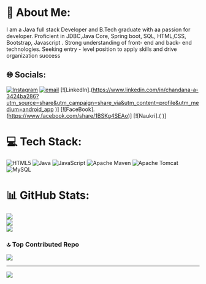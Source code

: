 # 💫 About Me:
I am a Java full stack Developer and B.Tech graduate with aa passion for developer. Proficient in JDBC,Java Core, Spring boot, SQL, HTML,CSS, Bootstrap, Javascript . Strong understanding of front- end and back- end technologies. Seeking entry - level position to apply skills and drive organization success


## 🌐 Socials:
[![Instagram](https://img.shields.io/badge/Instagram-%23E4405F.svg?logo=Instagram&logoColor=white)](https://instagram.com/_bluemoon__17) [![email](https://img.shields.io/badge/Email-D14836?logo=gmail&logoColor=white)](mailto:adyaputtachandana@gmail.com)  [![LinkedIn].(https://www.linkedin.com/in/chandana-a-3424ba286?utm_source=share&utm_campaign=share_via&utm_content=profile&utm_medium=android_app    )]  [![FaceBook].(https://www.facebook.com/share/1BSKg4SEAo)]  [![Naukri].(    )] 

# 💻 Tech Stack:
![HTML5](https://img.shields.io/badge/html5-%23E34F26.svg?style=plastic&logo=html5&logoColor=white) ![Java](https://img.shields.io/badge/java-%23ED8B00.svg?style=plastic&logo=openjdk&logoColor=white) ![JavaScript](https://img.shields.io/badge/javascript-%23323330.svg?style=plastic&logo=javascript&logoColor=%23F7DF1E) ![Apache Maven](https://img.shields.io/badge/Apache%20Maven-C71A36?style=plastic&logo=Apache%20Maven&logoColor=white) ![Apache Tomcat](https://img.shields.io/badge/apache%20tomcat-%23F8DC75.svg?style=plastic&logo=apache-tomcat&logoColor=black) ![MySQL](https://img.shields.io/badge/mysql-4479A1.svg?style=plastic&logo=mysql&logoColor=white)
# 📊 GitHub Stats:
![](https://github-readme-stats.vercel.app/api?username=Chandu-172003&theme=rose_pine&hide_border=false&include_all_commits=true&count_private=true)<br/>
![](https://nirzak-streak-stats.vercel.app/?user=Chandu-172003&theme=rose_pine&hide_border=false)<br/>
![](https://github-readme-stats.vercel.app/api/top-langs/?username=Chandu-172003&theme=rose_pine&hide_border=false&include_all_commits=true&count_private=true&layout=compact)

### 🔝 Top Contributed Repo
![](https://github-contributor-stats.vercel.app/api?username=Chandu-172003&limit=5&theme=gruvbox_light&combine_all_yearly_contributions=true)

---
[![](https://visitcount.itsvg.in/api?id=Chandu-172003&icon=2&color=1)](https://visitcount.itsvg.in)

<!-- Proudly created with GPRM ( https://gprm.itsvg.in ) -->
